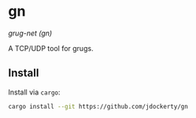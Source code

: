 # gn

_grug-net (gn)_

A TCP/UDP tool for grugs.

## Install

Install via `cargo`:

```sh
cargo install --git https://github.com/jdockerty/gn
```
